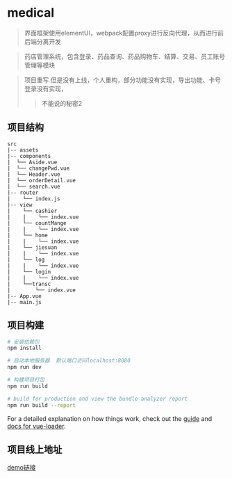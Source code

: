 # medical

> 界面框架使用elementUI，webpack配置proxy进行反向代理，从而进行前后端分离开发 

>药店管理系统，包含登录、药品查询、药品购物车、结算、交易、员工账号管理等模块

> 项目重写 但是没有上线，个人重构，部分功能没有实现，导出功能、卡号登录没有实现，
>    >不能说的秘密2


## 项目结构
```
src
|-- assets
|-- components
|  └── Aside.vue
|  └── changePwd.vue
|  └── Header.vue
|  └── orderDetail.vue
|  └── search.vue
|-- router
|    └── index.js
|-- view
|    └── cashier
|    |    └── index.vue
|    └── countMange
|    |    └── index.vue
|    └── home
|    |    └── index.vue
|    └── jiesuan
|    |    └── index.vue
|    └── log
|    |    └── index.vue
|    └── login
|    |    └── index.vue
|    └──transc
|        └── index.vue
|-- App.vue
|-- main.js

```

## 项目构建

``` bash
# 安装依赖包
npm install

# 启动本地服务器  默认端口访问localhost:8080
npm run dev

# 构建项目打包
npm run build

# build for production and view the bundle analyzer report
npm run build --report
```

For a detailed explanation on how things work, check out the [guide](http://vuejs-templates.github.io/webpack/) and [docs for vue-loader](http://vuejs.github.io/vue-loader).
## 项目线上地址
[demo链接](http://medical.jibahui.com/#/login)